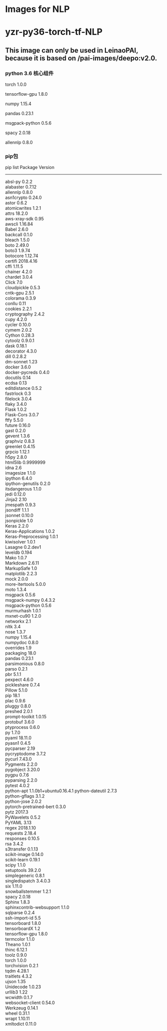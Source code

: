 # Images for NLP
# yzr-py36-torch-tf-NLP

## This image can only be used in LeinaoPAI, because it is based on /pai-images/deepo:v2.0.

### python 3.6 核心组件

torch 1.0.0

tensorflow-gpu 1.8.0

numpy 1.15.4

pandas 0.23.1

msgpack-python 0.5.6

spacy 2.0.18

allennlp 0.8.0

### pip包
pip list
Package                  Version               
------------------------ ----------------------
absl-py                  0.2.2                 
alabaster                0.7.12                
allennlp                 0.8.0                 
asn1crypto               0.24.0                
astor                    0.6.2                 
atomicwrites             1.2.1                 
attrs                    18.2.0                
aws-xray-sdk             0.95                  
awscli                   1.16.84               
Babel                    2.6.0                 
backcall                 0.1.0                 
bleach                   1.5.0                 
boto                     2.49.0                
boto3                    1.9.74                
botocore                 1.12.74               
certifi                  2018.4.16             
cffi                     1.11.5                
chainer                  4.2.0                 
chardet                  3.0.4                 
Click                    7.0                   
cloudpickle              0.5.3                 
cntk-gpu                 2.5.1                 
colorama                 0.3.9                 
conllu                   0.11                  
cookies                  2.2.1                 
cryptography             2.4.2                 
cupy                     4.2.0                 
cycler                   0.10.0                
cymem                    2.0.2                 
Cython                   0.28.3                
cytoolz                  0.9.0.1               
dask                     0.18.1                
decorator                4.3.0                 
dill                     0.2.8.2               
dm-sonnet                1.23                  
docker                   3.6.0                 
docker-pycreds           0.4.0                 
docutils                 0.14                  
ecdsa                    0.13                  
editdistance             0.5.2                 
fastrlock                0.3                   
filelock                 3.0.4                 
flaky                    3.4.0                 
Flask                    1.0.2                 
Flask-Cors               3.0.7                 
ftfy                     5.5.0                 
future                   0.16.0                
gast                     0.2.0                 
gevent                   1.3.6                 
graphviz                 0.8.3                 
greenlet                 0.4.15                
grpcio                   1.12.1                
h5py                     2.8.0                 
html5lib                 0.9999999             
idna                     2.6                   
imagesize                1.1.0                 
ipython                  6.4.0                 
ipython-genutils         0.2.0                 
itsdangerous             1.1.0                 
jedi                     0.12.0                
Jinja2                   2.10                  
jmespath                 0.9.3                 
jsondiff                 1.1.1                 
jsonnet                  0.10.0                
jsonpickle               1.0                   
Keras                    2.2.0                 
Keras-Applications       1.0.2                 
Keras-Preprocessing      1.0.1                 
kiwisolver               1.0.1                 
Lasagne                  0.2.dev1              
leveldb                  0.194                 
Mako                     1.0.7                 
Markdown                 2.6.11                
MarkupSafe               1.0                   
matplotlib               2.2.3                 
mock                     2.0.0                 
more-itertools           5.0.0                 
moto                     1.3.4                 
msgpack                  0.5.6                 
msgpack-numpy            0.4.3.2               
msgpack-python           0.5.6                 
murmurhash               1.0.1                 
mxnet-cu90               1.2.0                 
networkx                 2.1                   
nltk                     3.4                   
nose                     1.3.7                 
numpy                    1.15.4                
numpydoc                 0.8.0                 
overrides                1.9                   
packaging                18.0                  
pandas                   0.23.1                
parsimonious             0.8.0                 
parso                    0.2.1                 
pbr                      5.1.1                 
pexpect                  4.6.0                 
pickleshare              0.7.4                 
Pillow                   5.1.0                 
pip                      18.1                  
plac                     0.9.6                 
pluggy                   0.8.0                 
preshed                  2.0.1                 
prompt-toolkit           1.0.15                
protobuf                 3.6.0                 
ptyprocess               0.6.0                 
py                       1.7.0                 
pyaml                    18.11.0               
pyasn1                   0.4.5                 
pycparser                2.19                  
pycryptodome             3.7.2                 
pycurl                   7.43.0                
Pygments                 2.2.0                 
pygobject                3.20.0                
pygpu                    0.7.6                 
pyparsing                2.2.0                 
pytest                   4.0.2                 
python-apt               1.1.0b1+ubuntu0.16.4.1
python-dateutil          2.7.3                 
python-gflags            3.1.2                 
python-jose              2.0.2                 
pytorch-pretrained-bert  0.3.0                 
pytz                     2017.3                
PyWavelets               0.5.2                 
PyYAML                   3.13                  
regex                    2018.1.10             
requests                 2.18.4                
responses                0.10.5                
rsa                      3.4.2                 
s3transfer               0.1.13                
scikit-image             0.14.0                
scikit-learn             0.19.1                
scipy                    1.1.0                 
setuptools               39.2.0                
simplegeneric            0.8.1                 
singledispatch           3.4.0.3               
six                      1.11.0                
snowballstemmer          1.2.1                 
spacy                    2.0.18                
Sphinx                   1.8.3                 
sphinxcontrib-websupport 1.1.0                 
sqlparse                 0.2.4                 
ssh-import-id            5.5                   
tensorboard              1.8.0                 
tensorboardX             1.2                   
tensorflow-gpu           1.8.0                 
termcolor                1.1.0                 
Theano                   1.0.1                 
thinc                    6.12.1                
toolz                    0.9.0                 
torch                    1.0.0                 
torchvision              0.2.1                 
tqdm                     4.28.1                
traitlets                4.3.2                 
ujson                    1.35                  
Unidecode                1.0.23                
urllib3                  1.22                  
wcwidth                  0.1.7                 
websocket-client         0.54.0                
Werkzeug                 0.14.1                
wheel                    0.31.1                
wrapt                    1.10.11               
xmltodict                0.11.0                
